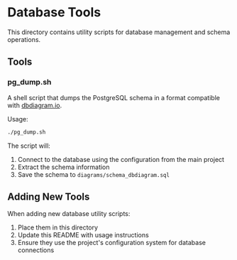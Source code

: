 # Database Tools

This directory contains utility scripts for database management and schema operations.

## Tools

### pg_dump.sh
A shell script that dumps the PostgreSQL schema in a format compatible with [dbdiagram.io](https://dbdiagram.io).

Usage:
```bash
./pg_dump.sh
```

The script will:
1. Connect to the database using the configuration from the main project
2. Extract the schema information
3. Save the schema to `diagrams/schema_dbdiagram.sql`

## Adding New Tools

When adding new database utility scripts:
1. Place them in this directory
2. Update this README with usage instructions
3. Ensure they use the project's configuration system for database connections 
